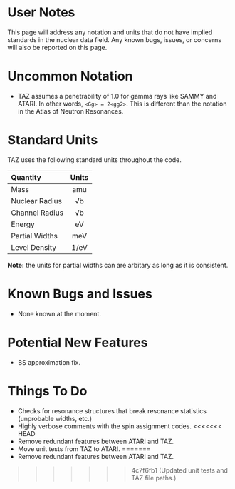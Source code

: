 User Notes
==========
This page will address any notation and units that do not have implied standards in the nuclear data field. Any known bugs, issues, or concerns will also be reported on this page.

Uncommon Notation
=================
* TAZ assumes a penetrability of 1.0 for gamma rays like SAMMY and ATARI. In other words, `<Gg> = 2<gg2>`. This is different than the notation in the Atlas of Neutron Resonances.

Standard Units
==============
TAZ uses the following standard units throughout the code.

| Quantity       | Units |
|:-------------- |:-----:|
| Mass           | amu   |
| Nuclear Radius | √b    |
| Channel Radius | √b    |
| Energy         | eV    |
| Partial Widths | meV   |
| Level Density  | 1/eV  |

**Note:** the units for partial widths can are arbitary as long as it is consistent.

Known Bugs and Issues
=====================
- None known at the moment.

Potential New Features
======================
- BS approximation fix.

Things To Do
============
- Checks for resonance structures that break resonance statistics (unprobable widths, etc.)
- Highly verbose comments with the spin assignment codes.
<<<<<<< HEAD
- Remove redundant features between ATARI and TAZ.
- Move unit tests from TAZ to ATARI.
=======
- Remove redundant features between ATARI and TAZ.
>>>>>>> 4c7f6fb1 (Updated unit tests and TAZ file paths.)
